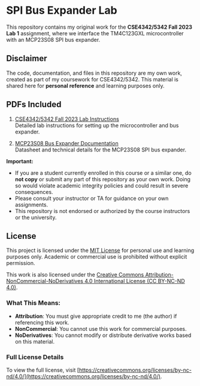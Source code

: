 # SPI Bus Expander Lab

This repository contains my original work for the **CSE4342/5342 Fall 2023 Lab 1** assignment, where we interface the TM4C123GXL microcontroller with an MCP23S08 SPI bus expander.

## Disclaimer

The code, documentation, and files in this repository are my own work, created as part of my coursework for CSE4342/5342. This material is shared here for **personal reference** and learning purposes only. 

## PDFs Included  

1. [CSE4342/5342 Fall 2023 Lab Instructions](./CSE4342_5342_Fall_2023_Lab_1.pdf)  
   Detailed lab instructions for setting up the microcontroller and bus expander.

2. [MCP23S08 Bus Expander Documentation](./MCP23x08_Bus_Expander.pdf)  
   Datasheet and technical details for the MCP23S08 SPI bus expander.

**Important:**
- If you are a student currently enrolled in this course or a similar one, do **not copy** or submit any part of this repository as your own work. Doing so would violate academic integrity policies and could result in severe consequences.
- Please consult your instructor or TA for guidance on your own assignments.
- This repository is not endorsed or authorized by the course instructors or the university.

## License
This project is licensed under the [MIT License](https://opensource.org/licenses/MIT) for personal use and learning purposes only. Academic or commercial use is prohibited without explicit permission.

This work is also licensed under the [Creative Commons Attribution-NonCommercial-NoDerivatives 4.0 International License (CC BY-NC-ND 4.0)](https://creativecommons.org/licenses/by-nc-nd/4.0/). 

### What This Means:
- **Attribution**: You must give appropriate credit to me (the author) if referencing this work.
- **NonCommercial**: You cannot use this work for commercial purposes.
- **NoDerivatives**: You cannot modify or distribute derivative works based on this material.

### Full License Details
To view the full license, visit [https://creativecommons.org/licenses/by-nc-nd/4.0/](https://creativecommons.org/licenses/by-nc-nd/4.0/).
